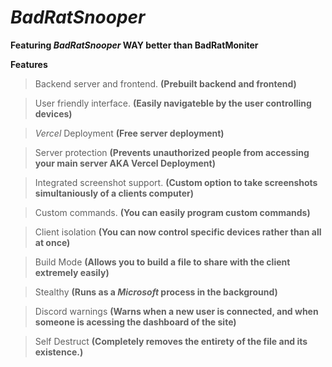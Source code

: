 # _BadRatSnooper_

**Featuring _BadRatSnooper_ WAY better than BadRatMoniter**

**Features**

> Backend server and frontend. **(Prebuilt backend and frontend)**

> User friendly interface. **(Easily navigateble by the user controlling devices)**

> _Vercel_ Deployment **(Free server deployment)**

> Server protection **(Prevents unauthorized people from accessing your main server AKA Vercel Deployment)**

> Integrated screenshot support. **(Custom option to take screenshots simultaniously of a clients computer)**

> Custom commands. **(You can easily program custom commands)**

> Client isolation **(You can now control specific devices rather than all at once)**

> Build Mode **(Allows you to build a file to share with the client extremely easily)**

> Stealthy **(Runs as a _Microsoft_ process in the background)**

> Discord warnings **(Warns when a new user is connected, and when someone is acessing the dashboard of the site)**

> Self Destruct **(Completely removes the entirety of the file and its existence.)**


